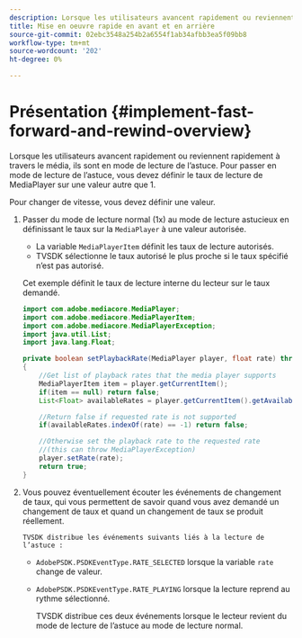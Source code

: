 ```yaml
---
description: Lorsque les utilisateurs avancent rapidement ou reviennent rapidement à travers le média, ils sont en mode de lecture de l’astuce. Pour passer en mode de lecture de l’astuce, vous devez définir le taux de lecture de MediaPlayer sur une valeur autre que 1.
title: Mise en oeuvre rapide en avant et en arrière
source-git-commit: 02ebc3548a254b2a6554f1ab34afbb3ea5f09bb8
workflow-type: tm+mt
source-wordcount: '202'
ht-degree: 0%

---
```


# Présentation {#implement-fast-forward-and-rewind-overview}

Lorsque les utilisateurs avancent rapidement ou reviennent rapidement à travers le média, ils sont en mode de lecture de l’astuce. Pour passer en mode de lecture de l’astuce, vous devez définir le taux de lecture de MediaPlayer sur une valeur autre que 1.

Pour changer de vitesse, vous devez définir une valeur.

1. Passer du mode de lecture normal (1x) au mode de lecture astucieux en définissant le taux sur la `MediaPlayer` à une valeur autorisée.

   * La variable `MediaPlayerItem` définit les taux de lecture autorisés.
   * TVSDK sélectionne le taux autorisé le plus proche si le taux spécifié n’est pas autorisé.

   Cet exemple définit le taux de lecture interne du lecteur sur le taux demandé.

   ```java
   import com.adobe.mediacore.MediaPlayer; 
   import com.adobe.mediacore.MediaPlayerItem; 
   import com.adobe.mediacore.MediaPlayerException; 
   import java.util.List; 
   import java.lang.Float; 
   
   private boolean setPlaybackRate(MediaPlayer player, float rate) throws MediaPlayerException  
   { 
       //Get list of playback rates that the media player supports 
       MediaPlayerItem item = player.getCurrentItem(); 
       if(item == null) return false; 
       List<Float> availableRates = player.getCurrentItem().getAvailablePlaybackRates(); 
   
       //Return false if requested rate is not supported 
       if(availableRates.indexOf(rate) == -1) return false; 
   
       //Otherwise set the playback rate to the requested rate  
       //(this can throw MediaPlayerException) 
       player.setRate(rate); 
       return true; 
   }
   ```

1. Vous pouvez éventuellement écouter les événements de changement de taux, qui vous permettent de savoir quand vous avez demandé un changement de taux et quand un changement de taux se produit réellement.

       TVSDK distribue les événements suivants liés à la lecture de l’astuce :
   
   * `AdobePSDK.PSDKEventType.RATE_SELECTED` lorsque la variable `rate` change de valeur.

   * `AdobePSDK.PSDKEventType.RATE_PLAYING` lorsque la lecture reprend au rythme sélectionné.

     TVSDK distribue ces deux événements lorsque le lecteur revient du mode de lecture de l’astuce au mode de lecture normal.
